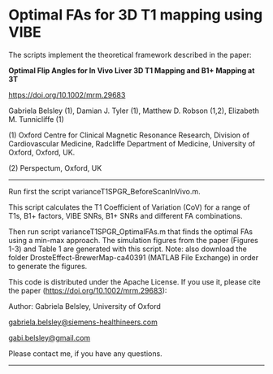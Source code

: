 # Optimal FAs for 3D T1 mapping using VIBE

The scripts implement the theoretical framework described in the paper:

**Optimal Flip Angles for In Vivo Liver 3D T1 Mapping and B1+ Mapping at 3T**

https://doi.org/10.1002/mrm.29683
 
Gabriela Belsley (1), Damian J. Tyler (1), Matthew D. Robson (1,2), Elizabeth M. Tunnicliffe (1)

(1) Oxford Centre for Clinical Magnetic Resonance Research, Division of
Cardiovascular Medicine, Radcliffe Department of Medicine, University of Oxford,
Oxford, UK.

(2) Perspectum, Oxford, UK

---------------------------------------------

Run first the script varianceT1SPGR_BeforeScanInVivo.m.

This script calculates the T1 Coefficient of Variation (CoV) for a range of T1s, B1+ factors, VIBE SNRs, B1+ SNRs and different FA combinations.


Then run script varianceT1SPGR_OptimalFAs.m that finds the optimal FAs using a min-max approach. 
The simulation figures from the paper (Figures 1-3) and Table 1 are generated with this script.
Note: also download the folder DrosteEffect-BrewerMap-ca40391 (MATLAB File Exchange) in order to generate the figures.

This code is distributed under the Apache License. If you use it, please cite the paper (https://doi.org/10.1002/mrm.29683): 

Author: Gabriela Belsley, University of Oxford

gabriela.belsley@siemens-healthineers.com 

gabi.belsley@gmail.com

Please contact me, if you have any questions. 

---------------------------------------------

